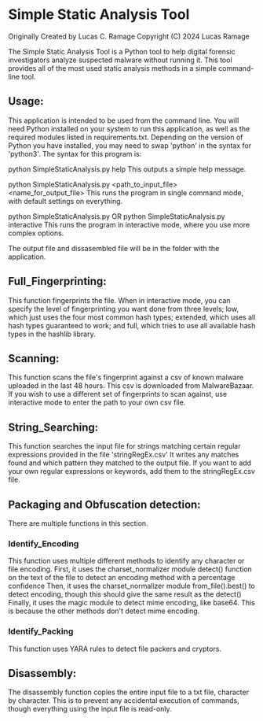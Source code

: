 # Simple Static Analysis Tool
Originally Created by Lucas C. Ramage
Copyright (C) 2024 Lucas Ramage

The Simple Static Analysis Tool is a Python tool to help digital forensic investigators analyze suspected malware without running it.
This tool provides all of the most used static analysis methods in a simple command-line tool. 

## Usage:
This application is intended to be used from the command line. You will need Python installed on your system to run this application, as well as the required modules listed in requirements.txt. Depending on the version of Python you have installed, you may need to swap 'python' in the syntax for 'python3'.
The syntax for this program is:

python SimpleStaticAnalysis.py help 
This outputs a simple help message.

python SimpleStaticAnalysis.py <path_to_input_file> <name_for_output_file>
This runs the program in single command mode, with default settings on everything.

python SimpleStaticAnalysis.py OR python SimpleStaticAnalysis.py interactive
This runs the program in interactive mode, where you use more complex options.

The output file and dissasembled file will be in the folder with the application.

## Full_Fingerprinting:
This function fingerprints the file. When in interactive mode, you can specify the level of fingerprinting you want done from three levels; low, which just uses the four most common hash types; extended, which uses all hash types guaranteed to work; and full, which tries to use all available hash types in the hashlib library.

## Scanning:
This function scans the file's fingerprint against a csv of known malware uploaded in the last 48 hours.
This csv is downloaded from MalwareBazaar. If you wish to use a different set of fingerprints to scan against, use interactive mode to enter the path to your own csv file.

## String_Searching:
This function searches the input file for strings matching certain regular expressions provided in the file 'stringRegEx.csv'
It writes any matches found and which pattern they matched to the output file.
If you want to add your own regular expressions or keywords, add them to the stringRegEx.csv file. 

## Packaging and Obfuscation detection:
There are multiple functions in this section.
### Identify_Encoding
This function uses multiple different methods to identify any character or file encoding.
First, it uses the charset_normalizer module detect() function on the text of the file to detect an encoding method with a percentage confidence
Then, it uses the charset_normalizer module from_file().best() to detect encoding, though this should give the same result as the detect()
Finally, it uses the magic module to detect mime encoding, like base64. This is because the other methods don't detect mime encoding.
### Identify_Packing
This function uses YARA rules to detect file packers and cryptors.

## Disassembly:
The disassembly function copies the entire input file to a txt file, character by character.
This is to prevent any accidental execution of commands, though everything using the input file is read-only.
